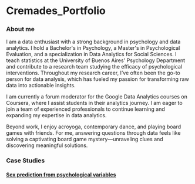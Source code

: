 # Cremades_Portfolio

### About me

I am a data enthusiast with a strong background in psychology and data analytics. I hold a Bachelor's in Psychology, a Master's in Psychological Evaluation, and a specialization in Data Analytics for Social Sciences. I teach statistics at the University of Buenos Aires' Psychology Department and contribute to a research team studying the efficacy of psychological interventions. Throughout my research career, I’ve often been the go-to person for data analysis, which has fueled my passion for transforming raw data into actionable insights.

I am currently a forum moderator for the Google Data Analytics courses on Coursera, where I assist students in their analytics journey. I am eager to join a team of experienced professionals to continue learning and expanding my expertise in data analytics.

Beyond work, I enjoy acroyoga, contemporary dance, and playing board games with friends. For me, answering questions through data feels like solving a captivating board game mystery—unraveling clues and discovering meaningful solutions.

### Case Studies

#### [Sex prediction from psychological variables](https://raw.githubusercontent.com/camila-cremades/Machine-Learning/refs/heads/main/Sex-prediction-from-psychological-variables.html?token=GHSAT0AAAAAAC5C2BY737DACH5AWML2VBS4Z4JNSHA)
